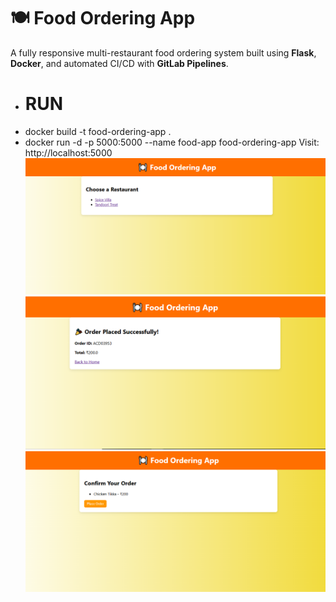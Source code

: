 # 🍽️ Food Ordering App
A fully responsive multi-restaurant food ordering system built using **Flask**, **Docker**, and automated CI/CD with **GitLab Pipelines**.
- # RUN
- docker build -t food-ordering-app .
- docker run -d -p 5000:5000 --name food-app food-ordering-app
Visit: http://localhost:5000
![image Alt](https://github.com/Harsha-1323/food-ordering-app/blob/9257ef4b255a2f7d84e8e718de7d36f0fe95b9c0/Screenshot%20(72).png)
![image Alt](https://github.com/Harsha-1323/food-ordering-app/blob/c8559d319aaf07fda1b054ecfd6d90499e2fbf3f/Screenshot%20(77).png)
![image Alt](https://github.com/Harsha-1323/food-ordering-app/blob/024b13590c99c342b5ee1368cb34ab9eaa4bc5cc/Screenshot%20(76).png)
